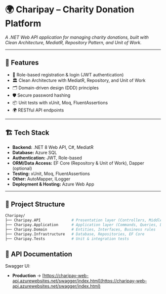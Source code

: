 # 🌍 Charipay – Charity Donation Platform  

_A .NET Web API application for managing charity donations, built with Clean Architecture, MediatR, Repository Pattern, and Unit of Work._  

---

## 🚀 Features  
- 🔐 Role-based registration & login (JWT authentication)  
- 🏛️ Clean Architecture with MediatR, Repository, and Unit of Work  
- 🗂️ Domain-driven design (DDD) principles  
- 🛡️ Secure password hashing  
- 📦 Unit tests with xUnit, Moq, FluentAssertions  
- 🌍 RESTful API endpoints  

---

## 🏗️ Tech Stack  
- **Backend:** .NET 8 Web API, C#, MediatR  
- **Database:** Azure SQL 
- **Authentication:** JWT, Role-based  
- **ORM/Data Access:** EF Core (Repository & Unit of Work), Dapper (optional)  
- **Testing:** xUnit, Moq, FluentAssertions  
- **Other:** AutoMapper, ILogger
- **Deployment & Hosting:** Azure Web App

---

## 📂 Project Structure  
```bash
Charipay/
├── Charipay.API              # Presentation layer (Controllers, Middlewares, Startup)
├── Charipay.Application      # Application layer (Commands, Queries, DTOs, Handlers)
├── Charipay.Domain           # Entities, Interfaces, Business rules
├── Charipay.Infrastructure   # Database, Repositories, EF Core
├── Charipay.Tests            # Unit & integration tests
```
## 📖 API Documentation

Swagger UI:
- **Production** → [https://charipay-web-api.azurewebsites.net/swagger/index.html](https://charipay-web-api.azurewebsites.net/swagger/index.html)
